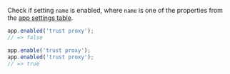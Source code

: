 Check if setting `name` is enabled, where `name` is one of the properties from the [app settings table](#app.settings.table).

```js
app.enabled('trust proxy');
// => false

app.enable('trust proxy');
app.enabled('trust proxy');
// => true
```
